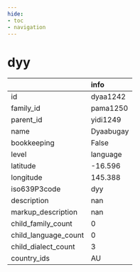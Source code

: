 ```yaml
---
hide:
- toc
- navigation
---
```

# dyy
|                      | info      |
|:---------------------|:----------|
| id                   | dyaa1242  |
| family_id            | pama1250  |
| parent_id            | yidi1249  |
| name                 | Dyaabugay |
| bookkeeping          | False     |
| level                | language  |
| latitude             | -16.596   |
| longitude            | 145.388   |
| iso639P3code         | dyy       |
| description          | nan       |
| markup_description   | nan       |
| child_family_count   | 0         |
| child_language_count | 0         |
| child_dialect_count  | 3         |
| country_ids          | AU        |